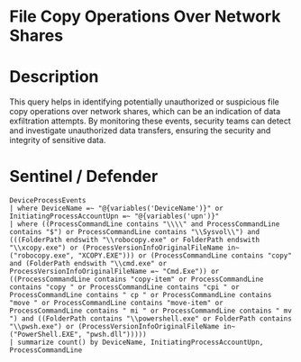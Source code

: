 # File Copy Operations Over Network Shares

# Description
This query helps in identifying potentially unauthorized or suspicious file copy operations over network shares, which can be an indication of data exfiltration attempts. By monitoring these events, security teams can detect and investigate unauthorized data transfers, ensuring the security and integrity of sensitive data.

# Sentinel / Defender
```kql
DeviceProcessEvents
| where DeviceName =~ "@{variables('DeviceName')}" or InitiatingProcessAccountUpn =~ "@{variables('upn')}"
| where ((ProcessCommandLine contains "\\\\" and ProcessCommandLine contains "$") or ProcessCommandLine contains "\\Sysvol\\") and (((FolderPath endswith "\\robocopy.exe" or FolderPath endswith "\\xcopy.exe") or (ProcessVersionInfoOriginalFileName in~ ("robocopy.exe", "XCOPY.EXE"))) or (ProcessCommandLine contains "copy" and (FolderPath endswith "\\cmd.exe" or ProcessVersionInfoOriginalFileName =~ "Cmd.Exe")) or ((ProcessCommandLine contains "copy-item" or ProcessCommandLine contains "copy " or ProcessCommandLine contains "cpi " or ProcessCommandLine contains " cp " or ProcessCommandLine contains "move " or ProcessCommandLine contains "move-item" or ProcessCommandLine contains " mi " or ProcessCommandLine contains " mv ") and ((FolderPath contains "\\powershell.exe" or FolderPath contains "\\pwsh.exe") or (ProcessVersionInfoOriginalFileName in~ ("PowerShell.EXE", "pwsh.dll")))))
| summarize count() by DeviceName, InitiatingProcessAccountUpn, ProcessCommandLine
```
